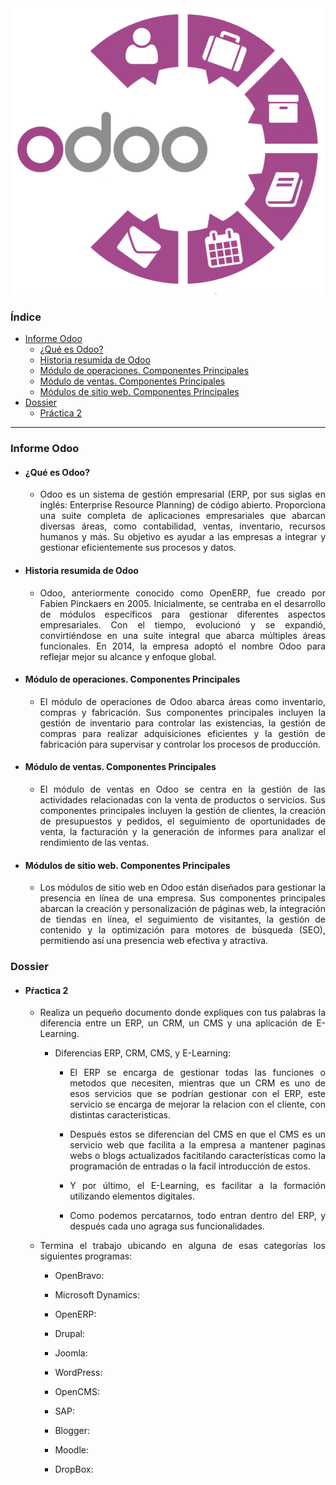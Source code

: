 <div align="justify">
<div align="center">
<img src="./resources/images/logoOddo.webp"/>
</div>

<!-- Autor: Jonay Contreras Rodriguez -->

### Índice



- [Informe Odoo](#informe-odoo)
    - [¿Qué es Odoo?](#¿qué-es-odoo)
    - [Historia resumida de Odoo](#historia-resumida-de-odoo)
    - [Módulo de operaciones. Componentes Principales](#módulo-de-operaciones-componentes-principales)
    - [Módulo de ventas. Componentes Principales](#módulo-de-ventas-componentes-principales)
    - [Módulos de sitio web. Componentes Principales](#módulos-de-sitio-web-componentes-principales)
- [Dossier](#dossier)
    - [Práctica 2](#pŕactica-2)
---

 ### Informe Odoo
- #### ¿Qué es Odoo?
    - Odoo es un sistema de gestión empresarial (ERP, por sus siglas en inglés: Enterprise Resource Planning) de código abierto. Proporciona una suite completa de aplicaciones empresariales que abarcan diversas áreas, como contabilidad, ventas, inventario, recursos humanos y más. Su objetivo es ayudar a las empresas a integrar y gestionar eficientemente sus procesos y datos.

- #### Historia resumida de Odoo
    - Odoo, anteriormente conocido como OpenERP, fue creado por Fabien Pinckaers en 2005. Inicialmente, se centraba en el desarrollo de módulos específicos para gestionar diferentes aspectos empresariales. Con el tiempo, evolucionó y se expandió, convirtiéndose en una suite integral que abarca múltiples áreas funcionales. En 2014, la empresa adoptó el nombre Odoo para reflejar mejor su alcance y enfoque global.

- #### Módulo de operaciones. Componentes Principales
    - El módulo de operaciones de Odoo abarca áreas como inventario, compras y fabricación. Sus componentes principales incluyen la gestión de inventario para controlar las existencias, la gestión de compras para realizar adquisiciones eficientes y la gestión de fabricación para supervisar y controlar los procesos de producción.

- #### Módulo de ventas. Componentes Principales
    - El módulo de ventas en Odoo se centra en la gestión de las actividades relacionadas con la venta de productos o servicios. Sus componentes principales incluyen la gestión de clientes, la creación de presupuestos y pedidos, el seguimiento de oportunidades de venta, la facturación y la generación de informes para analizar el rendimiento de las ventas.

- #### Módulos de sitio web. Componentes Principales
    - Los módulos de sitio web en Odoo están diseñados para gestionar la presencia en línea de una empresa. Sus componentes principales abarcan la creación y personalización de páginas web, la integración de tiendas en línea, el seguimiento de visitantes, la gestión de contenido y la optimización para motores de búsqueda (SEO), permitiendo así una presencia web efectiva y atractiva.

### Dossier

- #### Pŕactica 2
    - Realiza un pequeño documento donde expliques con tus palabras la diferencia entre un ERP, un CRM, un CMS y una aplicación de E-Learning. 
        - Diferencias ERP, CRM, CMS, y E-Learning:
        
            - El ERP se encarga de gestionar todas las funciones o metodos que necesiten, mientras que un CRM es uno de esos servicios que se podrían gestionar con el ERP, este servicio se encarga de mejorar la relacion con el cliente, con distintas caracteristicas. 

            - Después estos se diferencian del CMS en que el CMS es un servicio web que facilita a la empresa a mantener paginas webs o blogs actualizados facitilando características como la programación de entradas o la facil introducción de estos.
            - Y por último, el E-Learning, es facilitar a la formación utilizando elementos digitales.

            - Como podemos percatarnos, todo entran dentro del ERP, y después cada uno agraga sus funcionalidades.
    - Termina el trabajo ubicando en alguna de esas categorías los siguientes programas:

        - OpenBravo: 

        - Microsoft Dynamics:

        - OpenERP:

        - Drupal:

        - Joomla:

        - WordPress:

        - OpenCMS:

        - SAP:

        - Blogger:

        - Moodle:

        - DropBox:


</div>